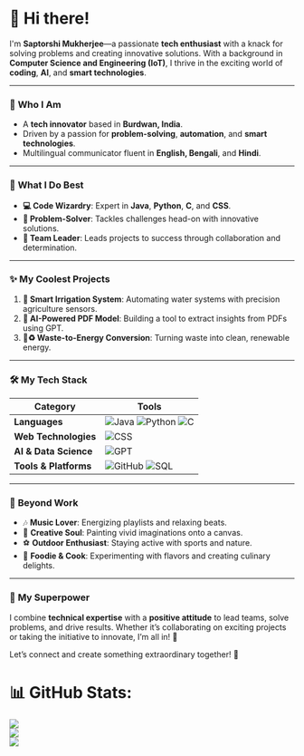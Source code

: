 <!-- # 💫 About Me:
Hi, I'm Saptorshi Mukherjee, a tech enthusiast and aspiring Software Developer based in Burdwan, India. My interests lie in artificial intelligence, software development, and innovative technology solutions. With a passion for coding and problem-solving, I aim to create impactful projects that bridge technology and real-world needs.



# 💻 Tech Stack:
![Java](https://img.shields.io/badge/java-%23ED8B00.svg?style=for-the-badge&logo=openjdk&logoColor=white) ![MySQL](https://img.shields.io/badge/mysql-4479A1.svg?style=for-the-badge&logo=mysql&logoColor=white) ![Adobe](https://img.shields.io/badge/adobe-%23FF0000.svg?style=for-the-badge&logo=adobe&logoColor=white) ![Adobe Premiere Pro](https://img.shields.io/badge/Adobe%20Premiere%20Pro-9999FF.svg?style=for-the-badge&logo=Adobe%20Premiere%20Pro&logoColor=white) ![HTML5](https://img.shields.io/badge/html5-%23E34F26.svg?style=for-the-badge&logo=html5&logoColor=white) ![CSS3](https://img.shields.io/badge/css3-%231572B6.svg?style=for-the-badge&logo=css3&logoColor=white) ![Python](https://img.shields.io/badge/python-3670A0?style=for-the-badge&logo=python&logoColor=ffdd54) -->


# 👋 Hi there!  
I'm **Saptorshi Mukherjee**—a passionate **tech enthusiast** with a knack for solving problems and creating innovative solutions. With a background in **Computer Science and Engineering (IoT)**, I thrive in the exciting world of **coding**, **AI**, and **smart technologies**.  

---



### 🎯 **Who I Am**  
- A **tech innovator** based in **Burdwan, India**.  
- Driven by a passion for **problem-solving**, **automation**, and **smart technologies**.  
- Multilingual communicator fluent in **English, Bengali**, and **Hindi**.  

---

### 💼 **What I Do Best**  
- **💻 Code Wizardry**: Expert in **Java**, **Python**, **C**, and **CSS**.  
- **🧠 Problem-Solver**: Tackles challenges head-on with innovative solutions.  
- **🤝 Team Leader**: Leads projects to success through collaboration and determination.  

---

### ✨ **My Coolest Projects**  
1. **🌾 Smart Irrigation System**: Automating water systems with precision agriculture sensors.  
2. **🤖 AI-Powered PDF Model**: Building a tool to extract insights from PDFs using GPT.  
3. **🔋♻️ Waste-to-Energy Conversion**: Turning waste into clean, renewable energy.  

---

### 🛠️ **My Tech Stack**  

| **Category**         | **Tools**                                                                                  |
|-----------------------|-------------------------------------------------------------------------------------------|
| **Languages**         | ![Java](https://img.shields.io/badge/Java-orange?logo=java&logoColor=white) ![Python](https://img.shields.io/badge/Python-blue?logo=python&logoColor=white) ![C](https://img.shields.io/badge/C-grey?logo=c&logoColor=white) |
| **Web Technologies**  | ![CSS](https://img.shields.io/badge/CSS-blue?logo=css3&logoColor=white)                  |
| **AI & Data Science** | ![GPT](https://img.shields.io/badge/GPT-GenerativeAI-green)                               |
| **Tools & Platforms** | ![GitHub](https://img.shields.io/badge/GitHub-black?logo=github&logoColor=white) ![SQL](https://img.shields.io/badge/SQL-blue?logo=databricks&logoColor=white) |

---

### 🎨 **Beyond Work**  
- 🎶 **Music Lover**: Energizing playlists and relaxing beats.  
- 🎨 **Creative Soul**: Painting vivid imaginations onto a canvas.  
- ⚽ **Outdoor Enthusiast**: Staying active with sports and nature.  
- 🍳 **Foodie & Cook**: Experimenting with flavors and creating culinary delights.  

---

### 🌟 **My Superpower**  
I combine **technical expertise** with a **positive attitude** to lead teams, solve problems, and drive results. Whether it’s collaborating on exciting projects or taking the initiative to innovate, I’m all in! 🚀  

Let’s connect and create something extraordinary together! 🌈  


# 📊 GitHub Stats:
![](https://github-readme-stats.vercel.app/api?username=SaptorshiMukherjee&theme=dark&hide_border=false&include_all_commits=false&count_private=false)<br/>
![](https://github-readme-streak-stats.herokuapp.com/?user=SaptorshiMukherjee&theme=dark&hide_border=false)<br/>
![](https://github-readme-stats.vercel.app/api/top-langs/?username=SaptorshiMukherjee&theme=dark&hide_border=false&include_all_commits=false&count_private=false&layout=compact)


<!-- ## 🌐 Socials:
[![LinkedIn](https://img.shields.io/badge/LinkedIn-%230077B5.svg?logo=linkedin&logoColor=white)](https://linkedin.com/in/saptorshimukherjee)  -->

